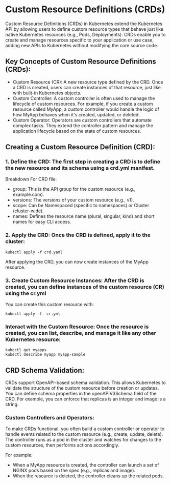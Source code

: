 # Custom Resource Definitions (CRDs)
Custom Resource Definitions (CRDs) in Kubernetes extend the Kubernetes API by allowing users to define custom resource types that behave just like native Kubernetes resources (e.g., Pods, Deployments). CRDs enable you to create and manage resources specific to your application or use case, adding new APIs to Kubernetes without modifying the core source code.

## Key Concepts of Custom Resource Definitions (CRDs):
-	Custom Resource (CR): A new resource type defined by the CRD. Once a CRD is created, users can create instances of that resource, just like with built-in Kubernetes objects.
-	Custom Controller: A custom controller is often used to manage the lifecycle of custom resources. For example, if you create a custom resource called MyApp, a custom controller would handle the logic of how MyApp behaves when it's created, updated, or deleted.
-	Custom Operator: Operators are custom controllers that automate complex tasks. They extend the controller pattern and manage the application lifecycle based on the state of custom resources.

## Creating a Custom Resource Definition (CRD):

### 1. Define the CRD: The first step in creating a CRD is to define the new resource and its schema using a crd.yml manifest.

Breakdown For CRD file:
-	group: This is the API group for the custom resource (e.g., example.com).
-	versions: The versions of your custom resource (e.g., v1).
-	scope: Can be Namespaced (specific to namespaces) or Cluster (cluster-wide).
-	names: Defines the resource name (plural, singular, kind) and short names for easy CLI access.

### 2. Apply the CRD: Once the CRD is defined, apply it to the cluster:
```
kubectl apply -f crd.yaml
```
After applying the CRD, you can now create instances of the MyApp resource.

### 3. Create Custom Resource Instances: After the CRD is created, you can define instances of the custom resource (CR) using the cr.yml
You can create this custom resource with:
```
kubectl apply -f  cr.yml
```

### Interact with the Custom Resource: Once the resource is created, you can list, describe, and manage it like any other Kubernetes resource:
```
kubectl get myapps
kubectl describe myapp myapp-sample
```

## CRD Schema Validation:
CRDs support OpenAPI-based schema validation. This allows Kubernetes to validate the structure of the custom resource before creation or updates. You can define schema properties in the openAPIV3Schema field of the CRD. For example, you can enforce that replicas is an integer and image is a string.

### Custom Controllers and Operators:
To make CRDs functional, you often build a custom controller or operator to handle events related to the custom resource (e.g., create, update, delete). The controller runs as a pod in the cluster and watches for changes to the custom resources, then performs actions accordingly.

For example:
-	When a MyApp resource is created, the controller can launch a set of NGINX pods based on the spec (e.g., replicas and image).
-	When the resource is deleted, the controller cleans up the related pods.
